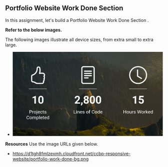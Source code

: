## Portfolio Website Work Done Section


In this assignment, let's build a Portfolio Website Work Done Section
.

**Refer to the below images.**

The following images illustrate all device sizes, from extra small to extra large.

- ![alt text](image.png)



**Resources**
Use the image URLs given below.
- https://d1tgh8fmlzexmh.cloudfront.net/ccbp-responsive-website/portfolio-work-done-bg.png

